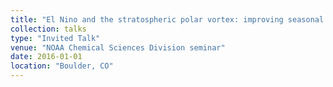 ```yaml
---
title: "El Nino and the stratospheric polar vortex: improving seasonal prediction of mid-latitude winter climate"
collection: talks
type: "Invited Talk"
venue: "NOAA Chemical Sciences Division seminar"
date: 2016-01-01
location: "Boulder, CO"
---
```

